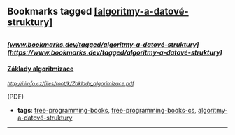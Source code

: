 ## Bookmarks tagged [[algoritmy-a-datové-struktury]](https://www.bookmarks.dev?q=[algoritmy-a-datové-struktury])

_<sup><sup>[www.bookmarks.dev/tagged/algoritmy-a-datové-struktury](https://www.bookmarks.dev/tagged/algoritmy-a-datové-struktury)</sup></sup>_
---
#### [Základy algoritmizace](http://i.iinfo.cz/files/root/k/Zaklady_algorimizace.pdf)
_<sup>http://i.iinfo.cz/files/root/k/Zaklady_algorimizace.pdf</sup>_

(PDF)
* **tags**: [free-programming-books](../tagged/free-programming-books.md), [free-programming-books-cs](../tagged/free-programming-books-cs.md), [algoritmy-a-datové-struktury](../tagged/algoritmy-a-datové-struktury.md)
---
